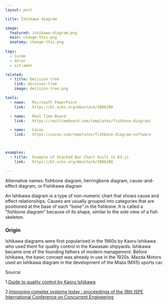 ```yaml
---
layout: post

title: Ishikawa diagram

image:
  featured: ishikawa-diagram.png
  main: change-this.png
  anatomy: change-this.png
  
tags:
  - lorem
  - dolor
  - sit-amet

related:
  - title: Decision tree
    link: decision-tree
    image: decision-tree.png

tools:
  - name:   Microsoft PowerPoint
    link:   https://bl.ocks.org/mbostock/3886208

  - name:   Real Time Board
    link:   https://realtimeboard.com/templates/fishbone-diagram/

  - name:   Cacoo
    link:   https://cacoo.com/templates/fishbone-diagram-software



examples:
  - title:  Example of Stacked Bar Chart built in D3.js
    link:   https://bl.ocks.org/mbostock/3886208

---
```

Alternative names: fishbone diagram, herringbone diagram, cause-and-effect diagram, or Fishikawa diagram

An Ishikawa diagram is a type of non-numeric chart that shows cause and effect relationships. Causes are usually grouped into categories that are positioned at the base of each "bone"
in the fishbone. It is called a "fishbone diagram" because of its shape, similar to the side view of a fish skeleton.

<!--more-->

### Origin
Ishikawa diagrams were first popularized in the 1960s by Kaoru Ishikawa who used them for quality control in the Kawasaki shipyards. Ishikawa became one of the founding fathers of modern management.
Before Ishikawa, the basic concept was already in use in the 1920s. Mazda Motors used an Ishikawa diagram in the development of the Miata (MX5) sports car.


Source:

1.[Guide to quality control by Kaoru Ishikawa](https://openlibrary.org/books/OL4595409M/Guide_to_quality_control)

2.[Improving complex systems today : proceedings of the 18th ISPE International Conference on Concurrent Engineering](https://www.worldcat.org/title/improving-complex-systems-today-proceedings-of-the-18th-ispe-international-conference-on-concurrent-engineering/oclc/769756418)
